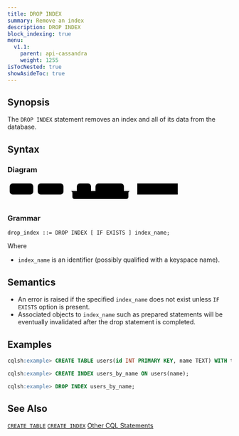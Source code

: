 ```yaml
---
title: DROP INDEX
summary: Remove an index
description: DROP INDEX
block_indexing: true
menu:
  v1.1:
    parent: api-cassandra
    weight: 1255
isTocNested: true
showAsideToc: true
---
```


## Synopsis
The `DROP INDEX` statement removes an index and all of its data from the database.

## Syntax

### Diagram
<svg class="rrdiagram" version="1.1" xmlns:xlink="http://www.w3.org/1999/xlink" xmlns="http://www.w3.org/2000/svg" width="388" height="50" viewbox="0 0 388 50"><path class="connector" d="M0 22h5m53 0h10m58 0h30m32 0h10m64 0h20m-141 0q5 0 5 5v8q0 5 5 5h116q5 0 5-5v-8q0-5 5-5m5 0h10m91 0h5"/><rect class="literal" x="5" y="5" width="53" height="25" rx="7"/><text class="text" x="15" y="22">DROP</text><rect class="literal" x="68" y="5" width="58" height="25" rx="7"/><text class="text" x="78" y="22">INDEX</text><rect class="literal" x="156" y="5" width="32" height="25" rx="7"/><text class="text" x="166" y="22">IF</text><rect class="literal" x="198" y="5" width="64" height="25" rx="7"/><text class="text" x="208" y="22">EXISTS</text><a xlink:href="../grammar_diagrams#index-name"><rect class="rule" x="292" y="5" width="91" height="25"/><text class="text" x="302" y="22">index_name</text></a></svg>

### Grammar
```
drop_index ::= DROP INDEX [ IF EXISTS ] index_name;
```
Where

- `index_name` is an identifier (possibly qualified with a keyspace name).

## Semantics

 - An error is raised if the specified `index_name` does not exist unless `IF EXISTS` option is present.
 - Associated objects to `index_name` such as prepared statements will be eventually invalidated after the drop statement is completed.

## Examples

```sql
cqlsh:example> CREATE TABLE users(id INT PRIMARY KEY, name TEXT) WITH transactions = { 'enabled' : true };
```

```sql
cqlsh:example> CREATE INDEX users_by_name ON users(name);
```
```sql
cqlsh:example> DROP INDEX users_by_name;
```

## See Also

[`CREATE TABLE`](../ddl_create_table)
[`CREATE INDEX`](../ddl_create_index)
[Other CQL Statements](..)
